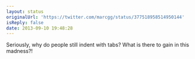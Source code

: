```yaml
---
layout: status
originalUrl: 'https://twitter.com/marcgg/status/377518958514950144'
isReply: false
date: 2013-09-10 19:48:28
---
```


Seriously, why do people still indent with tabs? What is there to gain in this madness?!

